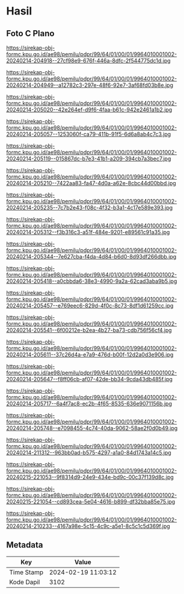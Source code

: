 # Hasil

## Foto C Plano

https://sirekap-obj-formc.kpu.go.id/ae98/pemilu/pdpr/99/64/01/00/01/9964010001002-20240214-204918--27cf98e9-676f-446a-8dfc-2f544775dc1d.jpg

https://sirekap-obj-formc.kpu.go.id/ae98/pemilu/pdpr/99/64/01/00/01/9964010001002-20240214-204949--a12782c3-297e-48f6-92e7-3af68fd03b8e.jpg

https://sirekap-obj-formc.kpu.go.id/ae98/pemilu/pdpr/99/64/01/00/01/9964010001002-20240214-205020--42e264ef-d9f6-4faa-b61c-942e2461a1b2.jpg

https://sirekap-obj-formc.kpu.go.id/ae98/pemilu/pdpr/99/64/01/00/01/9964010001002-20240214-205057--1253060f-ca79-411b-91f5-6d6a8ab4c7c3.jpg

https://sirekap-obj-formc.kpu.go.id/ae98/pemilu/pdpr/99/64/01/00/01/9964010001002-20240214-205119--015867dc-b7e3-41b1-a209-394cb7a3bec7.jpg

https://sirekap-obj-formc.kpu.go.id/ae98/pemilu/pdpr/99/64/01/00/01/9964010001002-20240214-205210--7422aa83-fa47-4d0a-a62e-8cbc44d00bbd.jpg

https://sirekap-obj-formc.kpu.go.id/ae98/pemilu/pdpr/99/64/01/00/01/9964010001002-20240214-205235--7c7b2e43-f08c-4f32-b3a1-4c17e589e393.jpg

https://sirekap-obj-formc.kpu.go.id/ae98/pemilu/pdpr/99/64/01/00/01/9964010001002-20240214-205312--f3b316c3-a51f-484e-9201-e89561c91a35.jpg

https://sirekap-obj-formc.kpu.go.id/ae98/pemilu/pdpr/99/64/01/00/01/9964010001002-20240214-205344--7e627cba-f4da-4d84-b6d0-8d93df266dbb.jpg

https://sirekap-obj-formc.kpu.go.id/ae98/pemilu/pdpr/99/64/01/00/01/9964010001002-20240214-205418--a0cbbda6-38e3-4990-9a2a-62cad3aba9b5.jpg

https://sirekap-obj-formc.kpu.go.id/ae98/pemilu/pdpr/99/64/01/00/01/9964010001002-20240214-205457--e769eec6-829d-4f0c-8c73-8df1d61259cc.jpg

https://sirekap-obj-formc.kpu.go.id/ae98/pemilu/pdpr/99/64/01/00/01/9964010001002-20240214-205541--6f00212e-b2ea-4b27-ba73-cdb756f56cf4.jpg

https://sirekap-obj-formc.kpu.go.id/ae98/pemilu/pdpr/99/64/01/00/01/9964010001002-20240214-205611--37c26d4a-e7a9-476d-b00f-12d2a0d3e906.jpg

https://sirekap-obj-formc.kpu.go.id/ae98/pemilu/pdpr/99/64/01/00/01/9964010001002-20240214-205647--f8ff06cb-af07-42de-bb34-9cda43db485f.jpg

https://sirekap-obj-formc.kpu.go.id/ae98/pemilu/pdpr/99/64/01/00/01/9964010001002-20240214-205717--6a4f7ac8-ec2b-4f65-8535-636e9071156b.jpg

https://sirekap-obj-formc.kpu.go.id/ae98/pemilu/pdpr/99/64/01/00/01/9964010001002-20240214-205748--e7098455-4c74-40da-9062-58ae2f0d0b49.jpg

https://sirekap-obj-formc.kpu.go.id/ae98/pemilu/pdpr/99/64/01/00/01/9964010001002-20240214-211312--963bb0ad-b575-4297-a1a0-84d1743a14c5.jpg

https://sirekap-obj-formc.kpu.go.id/ae98/pemilu/pdpr/99/64/01/00/01/9964010001002-20240215-221053--9f8314d9-24e9-434e-bd9c-00c37f139d8c.jpg

https://sirekap-obj-formc.kpu.go.id/ae98/pemilu/pdpr/99/64/01/00/01/9964010001002-20240215-221054--cd893cea-5e04-4616-b899-df32bba85e75.jpg

https://sirekap-obj-formc.kpu.go.id/ae98/pemilu/pdpr/99/64/01/00/01/9964010001002-20240214-210233--4167a98e-5c15-4c9c-a5e1-8c5c1c5d369f.jpg


## Metadata

| Key        | Value               |
| ---------- | ------------------- |
| Time Stamp | 2024-02-19 11:03:12 |
| Kode Dapil | 3102                |



